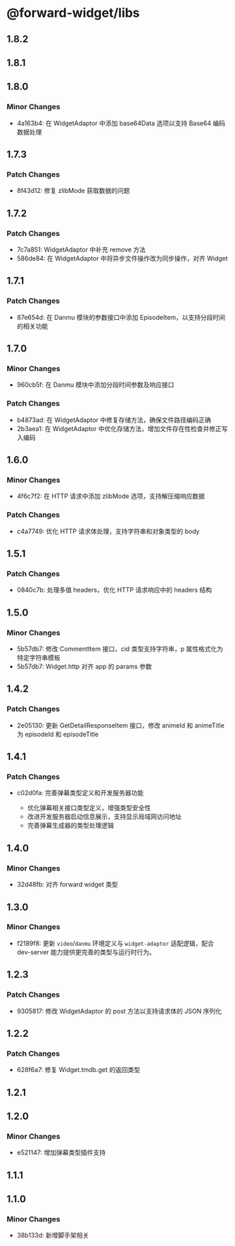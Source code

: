 # @forward-widget/libs

## 1.8.2

## 1.8.1

## 1.8.0

### Minor Changes

- 4a163b4: 在 WidgetAdaptor 中添加 base64Data 选项以支持 Base64 编码数据处理

## 1.7.3

### Patch Changes

- 8f43d12: 修复 zlibMode 获取数据的问题

## 1.7.2

### Patch Changes

- 7c7a851: WidgetAdaptor 中补充 remove 方法
- 586de84: 在 WidgetAdaptor 中将异步文件操作改为同步操作，对齐 Widget

## 1.7.1

### Patch Changes

- 87e654d: 在 Danmu 模块的参数接口中添加 EpisodeItem，以支持分段时间的相关功能

## 1.7.0

### Minor Changes

- 960cb5f: 在 Danmu 模块中添加分段时间参数及响应接口

### Patch Changes

- b4873ad: 在 WidgetAdaptor 中修复存储方法，确保文件路径编码正确
- 2b3aea1: 在 WidgetAdaptor 中优化存储方法，增加文件存在性检查并修正写入编码

## 1.6.0

### Minor Changes

- 4f6c7f2: 在 HTTP 请求中添加 zlibMode 选项，支持解压缩响应数据

### Patch Changes

- c4a7749: 优化 HTTP 请求体处理，支持字符串和对象类型的 body

## 1.5.1

### Patch Changes

- 0840c7b: 处理多值 headers，优化 HTTP 请求响应中的 headers 结构

## 1.5.0

### Minor Changes

- 5b57db7: 修改 CommentItem 接口，cid 类型支持字符串，p 属性格式化为特定字符串模板
- 5b57db7: Widget.http 对齐 app 的 params 参数

## 1.4.2

### Patch Changes

- 2e05130: 更新 GetDetailResponseItem 接口，修改 animeId 和 animeTitle 为 episodeId 和 episodeTitle

## 1.4.1

### Patch Changes

- c02d0fa: 完善弹幕类型定义和开发服务器功能

  - 优化弹幕相关接口类型定义，增强类型安全性
  - 改进开发服务器启动信息展示，支持显示局域网访问地址
  - 完善弹幕生成器的类型处理逻辑

## 1.4.0

### Minor Changes

- 32d48fb: 对齐 forward widget 类型

## 1.3.0

### Minor Changes

- f2189f8: 更新 `video`/`danmu` 环境定义与 `widget-adaptor` 适配逻辑，配合 dev-server 能力提供更完善的类型与运行时行为。

## 1.2.3

### Patch Changes

- 9305817: 修改 WidgetAdaptor 的 post 方法以支持请求体的 JSON 序列化

## 1.2.2

### Patch Changes

- 628f6a7: 修复 Widget.tmdb.get 的返回类型

## 1.2.1

## 1.2.0

### Minor Changes

- e521147: 增加弹幕类型插件支持

## 1.1.1

## 1.1.0

### Minor Changes

- 38b133d: 新增脚手架相关
